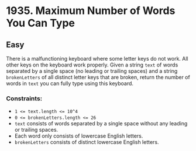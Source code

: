 # 1935. Maximum Number of Words You Can Type

## Easy

There is a malfunctioning keyboard where some letter keys do not work. All other keys on the keyboard work properly.
Given a string `text` of words separated by a single space (no leading or trailing spaces) and a string `brokenLetters`
of all distinct letter keys that are broken, return the number of words in `text` you can fully type using this
keyboard.

### Constraints:

- `1 <= text.length <= 10^4`
- `0 <= brokenLetters.length <= 26`
- `text` consists of words separated by a single space without any leading or trailing spaces.
- Each word only consists of lowercase English letters.
- `brokenLetters` consists of distinct lowercase English letters.
